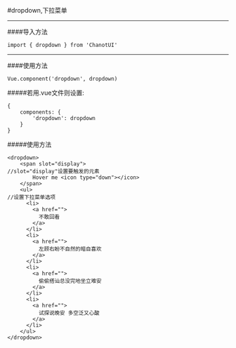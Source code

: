 #dropdown,下拉菜单

--------------

####导入方法

    import { dropdown } from 'ChanotUI'

--------------

####使用方法

    Vue.component('dropdown', dropdown)

#####若用.vue文件则设置:

    {
        components: {
            'dropdown': dropdown
        }
    }

#####使用方法

    <dropdown>
		<span slot="display">                                             //slot="display"设置要触发的元素
			Hover me <icon type="down"></icon>
		</span>
		<ul>                                                              //设置下拉菜单选项
          <li>
            <a href="">
              不敢回看
            </a>
          </li>
          <li>
            <a href="">
              左顾右盼不自然的暗自喜欢
            </a>
          </li>
          <li>
            <a href="">
              偷偷搭讪总没完地坐立难安
            </a>
          </li>
          <li>
            <a href="">
              试探说晚安 多空泛又心酸
            </a>
          </li>
        </ul>
    </dropdown>

